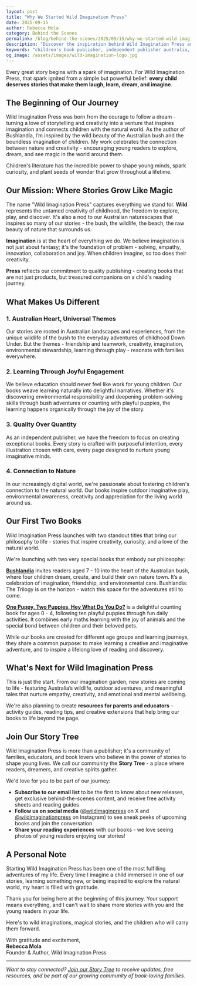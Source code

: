 ```yaml
---
layout: post
title: "Why We Started Wild Imagination Press"
date: 2025-09-15
author: Rebecca Mola
category: Behind the Scenes
permalink: /blog/behind-the-scenes/2025/09/15/why-we-started-wild-imagination-press/
description: "Discover the inspiration behind Wild Imagination Press and our mission to create enchanting children's books that nurture creativity and imagination in young readers."
keywords: "children's book publisher, independent publisher australia, kids books, creative storytelling, wild imagination press"
og_image: /assets/images/wild-imagination-logo.jpg
---
```


Every great story begins with a spark of imagination. For Wild Imagination Press, that spark ignited from a simple but powerful belief: **every child deserves stories that make them laugh, learn, dream, and imagine**.

## The Beginning of Our Journey

Wild Imagination Press was born from the courage to follow a dream - turning a love of storytelling and creativity into a venture that inspires imagination and connects children with the natural world. As the author of Bushlandia, I’m inspired by the wild beauty of the Australian bush and the boundless imagination of children. My work celebrates the connection between nature and creativity - encouraging young readers to explore, dream, and see magic in the world around them.

<!--more-->

Children's literature has the incredible power to shape young minds, spark curiosity, and plant seeds of wonder that grow throughout a lifetime. 

## Our Mission: Where Stories Grow Like Magic

The name "Wild Imagination Press" captures everything we stand for. **Wild** represents the untamed creativity of childhood, the freedom to explore, play, and discover. It's also a nod to our Australian naturescapes that inspires so many of our stories - the bush, the wildlife, the beach, the raw beauty of nature that surrounds us.

**Imagination** is at the heart of everything we do. We believe imagination is not just about fantasy; it's the foundation of problem - solving, empathy, innovation, collaboration and joy. When children imagine, so too does their creativity.

**Press** reflects our commitment to quality publishing - creating books that are not just products, but treasured companions on a child's reading journey.

## What Makes Us Different

### 1. **Australian Heart, Universal Themes**

Our stories are rooted in Australian landscapes and experiences, from the unique wildlife of the bush to the everyday adventures of childhood Down Under. But the themes - friendship and teamwork, creativity, imagination, environmental stewardship, learning through play - resonate with families everywhere.

### 2. **Learning Through Joyful Engagement**

We believe education should never feel like work for young children. Our books weave learning naturally into delightful narratives. Whether it's discovering environmental responsibility and deepening problem-solving skills through bush adventures or counting with playful puppies, the learning happens organically through the joy of the story.

### 3. **Quality Over Quantity**

As an independent publisher, we have the freedom to focus on creating exceptional books. Every story is crafted with purposeful intention, every illustration chosen with care, every page designed to nurture young imaginative minds.

### 4. **Connection to Nature**

In our increasingly digital world, we're passionate about fostering children's connection to the natural world. Our books inspire outdoor imaginative play, environmental awareness, creativity and appreciation for the living world around us.

## Our First Two Books

Wild Imagination Press launches with two standout titles that bring our philosophy to life - stories that inspire creativity, curiosity, and a love of the natural world.

We're launching with two very special books that embody our philosophy:

**[Bushlandia](/books/bushlandia/)** invites readers aged 7 - 10 into the heart of the Australian bush, where four children dream, create, and build their own nature town. It’s a celebration of imagination, friendship, and environmental care. Bushlandia: The Trilogy is on the horizon - watch this space for the adventures still to come.

**[One Puppy, Two Puppies, Hey What Do You Do?](/books/one-puppy-two-puppies/)** is a delightful counting book for ages 0 - 4, following ten playful puppies through fun daily activities. It combines early maths learning with the joy of animals and the special bond between children and their beloved pets.

While our books are created for different age groups and learning journeys, they share a common purpose: to make learning a creative and imaginative adventure, and to inspire a lifelong love of reading and discovery.

## What's Next for Wild Imagination Press

This is just the start. From our imagination garden, new stories are coming to life - featuring Australia’s wildlife, outdoor adventures, and meaningful tales that nurture empathy, creativity, and emotional and mental wellbeing.

We're also planning to create **resources for parents and educators** - activity guides, reading tips, and creative extensions that help bring our books to life beyond the page.

## Join Our Story Tree

Wild Imagination Press is more than a publisher; it's a community of families, educators, and book lovers who believe in the power of stories to shape young lives. We call our community the **Story Tree** - a place where readers, dreamers, and creative spirits gather.

We'd love for you to be part of our journey:

- **Subscribe to our email list** to be the first to know about new releases, get exclusive behind-the-scenes content, and receive free activity sheets and reading guides
- **Follow us on social media** ([@wildimaginpress](https://x.com/wildimaginpress) on X and [@wildimaginationpress](https://instagram.com/wildimaginationpress) on Instagram) to see sneak peeks of upcoming books and join the conversation
- **Share your reading experiences** with our books - we love seeing photos of young readers enjoying our stories!

## A Personal Note

Starting Wild Imagination Press has been one of the most fulfilling adventures of my life. Every time I imagine a child immersed in one of our stories, learning something new, or being inspired to explore the natural world, my heart is filled with gratitude.

Thank you for being here at the beginning of this journey. Your support means everything, and I can't wait to share more stories with you and the young readers in your life.

Here's to wild imaginations, magical stories, and the children who will carry them forward.

With gratitude and excitement,  
**Rebecca Mola**  
Founder & Author, Wild Imagination Press

---

*Want to stay connected? [Join our Story Tree](/#contact) to receive updates, free resources, and be part of our growing community of book-loving families.*
